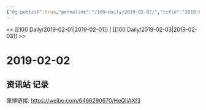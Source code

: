 ```yaml
---
{"dg-publish":true,"permalink":"/100-daily/2019-02-02/","title":"2019-02-02"}
---
```



<< [[100 Daily/2019-02-01\|2019-02-01]] | [[100 Daily/2019-02-03\|2019-02-03]] >>

# 2019-02-02

## 资讯站 记录

原博链接: https://weibo.com/6466290670/HeQIiAXf3
